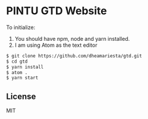 # PINTU GTD Website

To initialize:
1. You should have npm, node and yarn installed.
2. I am using Atom as the text editor
```sh
$ git clone https://github.com/dheamariesta/gtd.git
$ cd gtd
$ yarn install
$ atom .
$ yarn start
```


License
----

MIT
